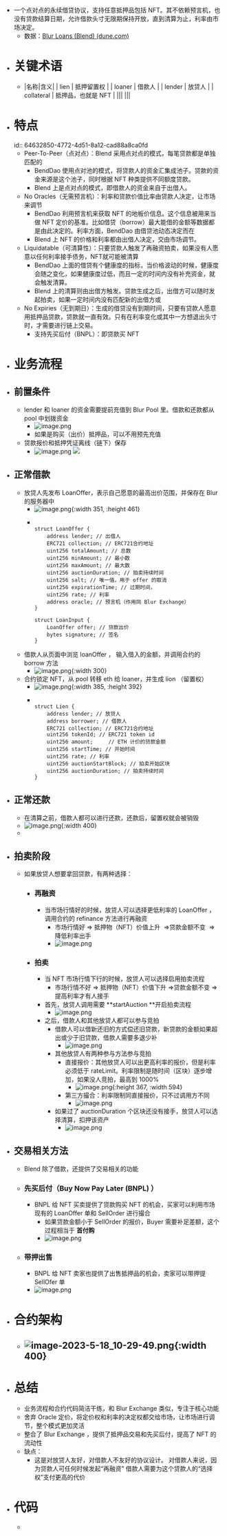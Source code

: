 - 一个点对点的永续借贷协议，支持任意抵押品包括 NFT。其不依赖预言机，也没有贷款结算日期，允许借款头寸无限期保持开放，直到清算为止，利率由市场决定。
	- 数据：[Blur Loans (Blend) (dune.com)](https://dune.com/beetle/blur-loans)
- # 关键术语
	- |名称|含义|
	  | lien | 抵押留置权 |
	  | loaner | 借款人 |
	  | lender | 放贷人 |
	  | collateral | 抵押品，也就是 NFT |
	  |||
	  |||
- # 特点
  id:: 64632850-4772-4d51-8a12-cad88a8ca0fd
	- Peer-To-Peer（点对点）：Blend 采用点对点的模式，每笔贷款都是单独匹配的
		- BendDao 使用点对池的模式，将贷款人的资金汇集成池子。贷款的资金来源是这个池子，同时根据 NFT 种类提供不同额度贷款。
		- Blend 上是点对点的模式，即借款人的资金来自于出借人。
	- No Oracles（无需预言机）：利率和贷款价值比率由贷款人决定，让市场来调节
		- BendDao 利用预言机来获取 NFT 的地板价信息。这个信息被用来当做 NFT 定价的基准。比如借贷（borrow）最大能借的金额等数据都是由此决定的。利率方面，BendDao 由借贷池动态决定而在
		- Blend 上 NFT 的价格和利率都由出借人决定，交由市场调节。
	- Liquidatable（可清算性）：只要贷款人触发了再融资拍卖，如果没有人愿意以任何利率接手债务，NFT就可能被清算
		- BendDao 上面的借贷有个健康度的指标，当价格波动的时候，健康度会随之变化，如果健康度过低，而且一定的时间内没有补充资金，就会触发清算。
		- Blend 上的清算则由出借方触发。贷款生成之后，出借方可以随时发起拍卖，如果一定时间内没有匹配新的出借方或
	- No Expiries（无到期日）：生成的借贷没有到期时间，只要有贷款人愿意用抵押品贷款，贷款就一直有效。只有在利率变化或其中一方想退出头寸时，才需要进行链上交易。
		- 支持先买后付（BNPL）：即贷款买 NFT
- # 业务流程
- ## 前置条件
	- lender 和 loaner 的资金需要提前充值到 Blur Pool 里。借款和还款都从 pool 中划拨资金
		- ![image.png](../assets/image_1687282777177_0.png)
		- 如果是购买（出价）抵押品，可以不用预先充值
	- 贷款报价和抵押凭证离线（链下）保存
		- ![image.png](../assets/image_1687282912817_0.png) ![](https://confluence.toolsfdg.net/download/attachments/249964142/image-2023-5-19_9-7-38.png?version=1&modificationDate=1684472860000&api=v2)
- ## 正常借款
	- 放贷人先发布 LoanOffer，表示自己愿意的最高出价范围，并保存在 Blur 的服务器中
		- ![image.png](../assets/image_1687283110255_0.png){:width 351, :height 461}
		- ```solidity
		  
		  struct LoanOffer {
		      address lender; // 出借人
		      ERC721 collection; // ERC721合约地址
		      uint256 totalAmount; // 总数
		      uint256 minAmount; // 最小数
		      uint256 maxAmount; // 最大数
		      uint256 auctionDuration; // 拍卖持续时间
		      uint256 salt; // 唯一值，用于 offer 的取消
		      uint256 expirationTime; // 过期时间，
		      uint256 rate; // 利率
		      address oracle; // 预言机（作用同 Blur Exchange）
		  }
		   
		  struct LoanInput {
		      LoanOffer offer; // 贷款出价
		      bytes signature; // 签名
		  }
		  ```
	- 借款人从页面中浏览 loanOffer ， 输入借入的金额，并调用合约的 borrow 方法
		- ![image.png](../assets/image_1687283560000_0.png){:width 300}
	- 合约锁定 NFT，从 pool 转移 eth 给 loaner，并生成 lion （留置权）
		- ![image.png](../assets/image_1687283590156_0.png){:width 385, :height 392}
		- ```solidity
		  
		  struct Lien {
		      address lender; // 放贷人
		      address borrower; // 借款人
		      ERC721 collection; // ERC721合约地址
		      uint256 tokenId; // ERC721 token id
		      uint256 amount;     // ETH 计价的贷款金额
		      uint256 startTime; // 开始时间
		      uint256 rate; // 利率
		      uint256 auctionStartBlock; // 拍卖开始区块
		      uint256 auctionDuration; // 拍卖持续时间
		  }
		  ```
- ## 正常还款
	- 在清算之前，借款人都可以进行还款，还款后，留置权就会被销毁
	- ![image.png](../assets/image_1687283688301_0.png){:width 400}
	-
- ## 拍卖阶段
	- 如果放贷人想要拿回贷款，有两种选择：
		- ### 再融资
			- 当市场行情好的时候，放贷人可以选择更低利率的 LoanOffer ，调用合约的 refinance 方法进行再融资
				- 市场行情好 => 抵押物（NFT）价值上升  =>贷款金额不变  =>降低利率出手
				- ![image.png](../assets/image_1687283760825_0.png)
		- ### 拍卖
			- 当 NFT 市场行情下行的时候，放贷人可以选择启用拍卖流程
				- 市场行情不好 => 抵押物（NFT）价值下升  =>贷款金额不变  =>提高利率才有人接手
			- 首先，放贷人调用需要 **startAuction **开启拍卖流程
				- ![image.png](../assets/image_1687283814104_0.png)
			- 之后，借款人和其他放贷人都可以参与竞拍
				- 借款人可以借新还旧的方式偿还旧贷款，新贷款的金额如果超出或少于旧贷款，借款人需要多退少补
					- ![image.png](../assets/image_1687283889335_0.png)
				- 其他放贷人有两种参与方法参与竞拍
					- 直接报价：其他放贷人可以出更高利率的报价，但是利率必须低于 rateLimit。利率限制是随时间（区块）逐步增加，如果没人竞拍，最高到 1000%
						- ![image.png](../assets/image_1687283908607_0.png){:height 367, :width 594}
					- 第三方撮合：利率限制同直接报价，只不过调用方不同
						- ![image.png](../assets/image_1687283924869_0.png)
				- 如果过了 auctionDuration 个区块还没有接手，放贷人可以选择清算，扣押该资产
					- ![image.png](../assets/image_1687283950326_0.png)
- ## 交易相关方法
	- Blend 除了借款，还提供了交易相关的功能
	- ### 先买后付（Buy Now Pay Later (BNPL) ）
		- BNPL 给 NFT 买卖提供了贷款购买 NFT 的机会，买家可以利用市场现有的 LoanOffer 单和 SellOrder 进行撮合
			- 如果贷款金额小于 SellOrder 的报价，Buyer 需要补足差额，这个过程相当于 **首付购**
			- ![image.png](../assets/image_1687284083638_0.png)
	- ### 带押出售
		- BNPL 给 NFT 卖家也提供了出售抵押品的机会，卖家可以带押提 SellOfer 单
		- ![image.png](../assets/image_1687284109512_0.png)
- # 合约架构
	- ![image-2023-5-18_10-29-49.png](../assets/image-2023-5-18_10-29-49_1687284036840_0.png){:width 400}
		-
- # 总结
	- 业务流程和合约代码简洁干练，和 Blur Exchange 类似，专注于核心功能
	- 舍弃 Oracle 定价，将定价权和利率的决定权都交给市场，让市场进行调节，整个模式更加灵活
	- 整合了 Blur Exchange ，提供了抵押品交易和先买后付，提高了 NFT 的流动性
	- 缺点：
		- 这是对放贷人友好，对借款人不友好的协议设计。 对借款人来说，因为贷款人可任何时候发起“再融资” 借款人需要为这个贷款人的“选择权”支付更高的代价
- # 代码
	-